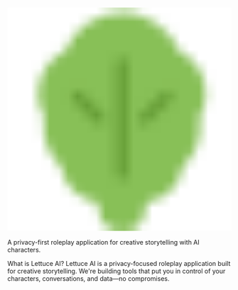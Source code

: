 <div align="center"> <br /> <p> <img src="./assets/lettuce.svg" width="546" alt="lettuce ai" /></a> </p> </div>
A privacy-first roleplay application for creative storytelling with AI characters.

What is Lettuce AI?
Lettuce AI is a privacy-focused roleplay application built for creative storytelling. We're building tools that put you in control of your characters, conversations, and data—no compromises.
